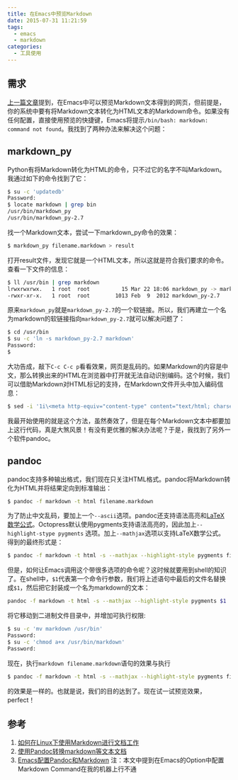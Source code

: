 ```yaml
---
title: 在Emacs中预览Markdown
date: 2015-07-31 11:21:59
tags:
  - emacs
  - markdown
categories:
  - 工具使用
---
```


## 需求

[上一篇文章][lastpost]提到，在Emacs中可以预览Markdown文本得到的网页，但前提是，你的系统中要有将Markdown文本转化为HTML文本的Markdown命令。如果没有任何配置，直接使用预览的快捷键，Emacs将提示`/bin/bash: markdown: command not found`。我找到了两种办法来解决这个问题：

## markdown_py

Python有将Markdown转化为HTML的命令，只不过它的名字不叫Markdown。我通过如下的命令找到了它：

<!--more-->

```bash
$ su -c 'updatedb'
Password:
$ locate markdown | grep bin
/usr/bin/markdown_py
/usr/bin/markdown_py-2.7
```

找一个Markdown文本，尝试一下markdown_py命令的效果：

```bash
$ markdown_py filename.markdown > result
```

打开result文件，发现它就是一个HTML文本，所以这就是符合我们要求的命令。查看一下文件的信息：

```bash
$ ll /usr/bin | grep markdown
lrwxrwxrwx.   1 root  root          15 Mar 22 18:06 markdown_py -> markdown_py-2.7
-rwxr-xr-x.   1 root  root        1013 Feb  9  2012 markdown_py-2.7
```

原来`markdown_py`就是`markdown_py-2.7`的一个软链接。所以，我们再建立一个名为markdown的软链接指向`markdown_py-2.7`就可以解决问题了：

```bash
$ cd /usr/bin
$ su -c 'ln -s markdown_py-2.7 markdown'
Password: 
$ 
```

大功告成，敲下`C-c C-c p`看看效果，网页是乱码的。如果Markdown的内容是中文，那么转换出来的HTML在浏览器中打开就无法自动识别编码。这个时候，我们可以借助Markdown对HTML标记的支持，在Markdown文件开头中加入编码信息：

```bash
$ sed -i '1i\<meta http-equiv="content-type" content="text/html; charset=UTF-8">' *.markdown
```

我最开始使用的就是这个方法，虽然奏效了，但是在每个Markdown文本中都要加上这行代码，真是大煞风景！有没有更优雅的解决办法呢？于是，我找到了另外一个软件pandoc。


## pandoc

pandoc支持多种输出格式，我们现在只关注HTML格式。pandoc将Markdown转化为HTML并将结果定向到标准输出：

```bash
$ pandoc -f markdown -t html filename.markdown
```

为了防止中文乱码，要加上一个`--ascii`选项。pandoc还支持语法高亮和[LaTeX 数学公式][latexsupport]。Octopress默认使用pygments支持语法高亮的，因此加上`--highlight-stype pygments` 选项。加上`--mathjax`选项以支持LaTeX数学公式。得到的最终形式是：

```bash
$ pandoc -f markdown -t html -s --mathjax --highlight-style pygments filename.markdown
```

但是，如何让Emacs调用这个带很多选项的命令呢？这时候就要用到shell的知识了。在shell中，`$1`代表第一个命令行参数，我们将上述语句中最后的文件名替换成`$1`，然后把它封装成一个名为markdown的文本：

```bash
pandoc -f markdown -t html -s --mathjax --highlight-style pygments $1
```

将它移动到二进制文件目录中，并增加可执行权限:

```bash
$ su -c 'mv markdown /usr/bin'
Password:
$ su -c 'chmod a+x /usr/bin/markdown'
Password:
```

现在，执行`markdown filename.markdown`语句的效果与执行

```bash
$ pandoc -f markdown -t html -s --mathjax --highlight-style pygments filename.markdown
```

的效果是一样的。也就是说，我们的目的达到了。现在试一试预览效果，perfect！


## 参考

1. [如何在Linux下使用Markdown进行文档工作][linuxmarkdown]
2. [使用Pandoc转换markdown等文本文档][pandoc]
3. [Emacs配置Pandoc和Markdown][emacspandocmarkdown]
注：本文中提到在Emacs的Option中配置Markdown Command在我的机器上行不通


[lastpost]: https://panqiincs.me/2015/06/15/edit-markdown-with-emacs/
[latexsupport]: http://yanping.me/cn/blog/2012/03/10/octopress-with-latex/ 
[linuxmarkdown]: http://www.ituring.com.cn/article/10044
[pandoc]: http://higrid.net/c-art-pandoc.htm
[emacspandocmarkdown]: http://blog.sina.com.cn/s/blog_61f013b80101eo21.html
